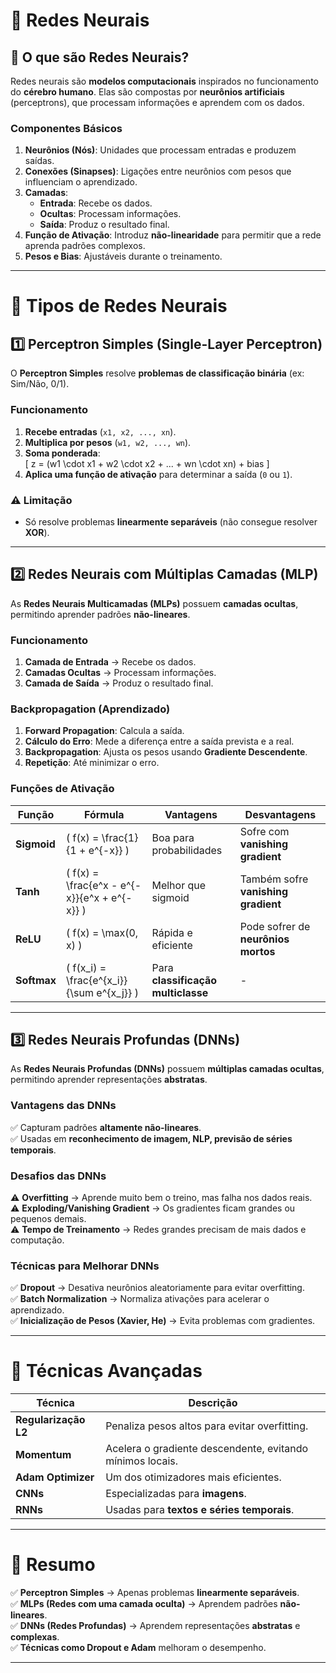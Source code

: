 # 🧠 Redes Neurais

## 📌 O que são Redes Neurais?
Redes neurais são **modelos computacionais** inspirados no funcionamento do **cérebro humano**. Elas são compostas por **neurônios artificiais** (perceptrons), que processam informações e aprendem com os dados.

### **Componentes Básicos**
1. **Neurônios (Nós)**: Unidades que processam entradas e produzem saídas.
2. **Conexões (Sinapses)**: Ligações entre neurônios com pesos que influenciam o aprendizado.
3. **Camadas**:
   - **Entrada**: Recebe os dados.
   - **Ocultas**: Processam informações.
   - **Saída**: Produz o resultado final.
4. **Função de Ativação**: Introduz **não-linearidade** para permitir que a rede aprenda padrões complexos.
5. **Pesos e Bias**: Ajustáveis durante o treinamento.

---

# 🔹 Tipos de Redes Neurais

## **1️⃣ Perceptron Simples (Single-Layer Perceptron)**
O **Perceptron Simples** resolve **problemas de classificação binária** (ex: Sim/Não, 0/1).

### **Funcionamento**
1. **Recebe entradas** (`x1, x2, ..., xn`).
2. **Multiplica por pesos** (`w1, w2, ..., wn`).
3. **Soma ponderada**:  
   \[
   z = (w1 \cdot x1 + w2 \cdot x2 + ... + wn \cdot xn) + bias
   \]
4. **Aplica uma função de ativação** para determinar a saída (`0` ou `1`).

### **⚠️ Limitação**
- Só resolve problemas **linearmente separáveis** (não consegue resolver **XOR**).

---

## **2️⃣ Redes Neurais com Múltiplas Camadas (MLP)**
As **Redes Neurais Multicamadas (MLPs)** possuem **camadas ocultas**, permitindo aprender padrões **não-lineares**.

### **Funcionamento**
1. **Camada de Entrada** → Recebe os dados.
2. **Camadas Ocultas** → Processam informações.
3. **Camada de Saída** → Produz o resultado final.

### **Backpropagation (Aprendizado)**
1. **Forward Propagation**: Calcula a saída.
2. **Cálculo do Erro**: Mede a diferença entre a saída prevista e a real.
3. **Backpropagation**: Ajusta os pesos usando **Gradiente Descendente**.
4. **Repetição**: Até minimizar o erro.

### **Funções de Ativação**
| Função | Fórmula | Vantagens | Desvantagens |
|--------|---------|-----------|-------------|
| **Sigmoid** | \( f(x) = \frac{1}{1 + e^{-x}} \) | Boa para probabilidades | Sofre com **vanishing gradient** |
| **Tanh** | \( f(x) = \frac{e^x - e^{-x}}{e^x + e^{-x}} \) | Melhor que sigmoid | Também sofre **vanishing gradient** |
| **ReLU** | \( f(x) = \max(0, x) \) | Rápida e eficiente | Pode sofrer de **neurônios mortos** |
| **Softmax** | \( f(x_i) = \frac{e^{x_i}}{\sum e^{x_j}} \) | Para **classificação multiclasse** | - |

---

## **3️⃣ Redes Neurais Profundas (DNNs)**
As **Redes Neurais Profundas (DNNs)** possuem **múltiplas camadas ocultas**, permitindo aprender representações **abstratas**.

### **Vantagens das DNNs**
✅ Capturam padrões **altamente não-lineares**.  
✅ Usadas em **reconhecimento de imagem, NLP, previsão de séries temporais**.  

### **Desafios das DNNs**
⚠️ **Overfitting** → Aprende muito bem o treino, mas falha nos dados reais.  
⚠️ **Exploding/Vanishing Gradient** → Os gradientes ficam grandes ou pequenos demais.  
⚠️ **Tempo de Treinamento** → Redes grandes precisam de mais dados e computação.

### **Técnicas para Melhorar DNNs**
✅ **Dropout** → Desativa neurônios aleatoriamente para evitar overfitting.  
✅ **Batch Normalization** → Normaliza ativações para acelerar o aprendizado.  
✅ **Inicialização de Pesos (Xavier, He)** → Evita problemas com gradientes.  

---

# 🚀 **Técnicas Avançadas**
| Técnica | Descrição |
|---------|----------|
| **Regularização L2** | Penaliza pesos altos para evitar overfitting. |
| **Momentum** | Acelera o gradiente descendente, evitando mínimos locais. |
| **Adam Optimizer** | Um dos otimizadores mais eficientes. |
| **CNNs** | Especializadas para **imagens**. |
| **RNNs** | Usadas para **textos e séries temporais**. |

---

# **📌 Resumo**
✅ **Perceptron Simples** → Apenas problemas **linearmente separáveis**.  
✅ **MLPs (Redes com uma camada oculta)** → Aprendem padrões **não-lineares**.  
✅ **DNNs (Redes Profundas)** → Aprendem representações **abstratas** e **complexas**.  
✅ **Técnicas como Dropout e Adam** melhoram o desempenho.  

---